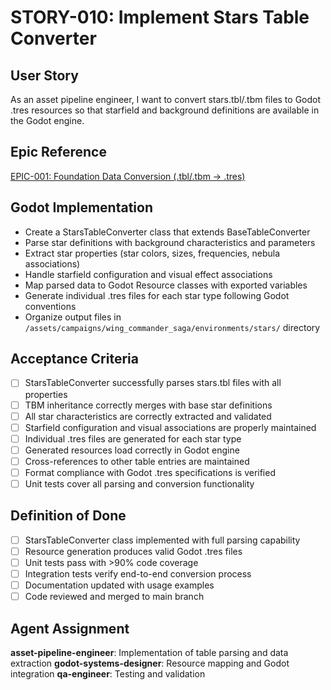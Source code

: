 # STORY-010: Implement Stars Table Converter

## User Story
As an asset pipeline engineer, I want to convert stars.tbl/.tbm files to Godot .tres resources so that starfield and background definitions are available in the Godot engine.

## Epic Reference
[EPIC-001: Foundation Data Conversion (.tbl/.tbm → .tres)](../epics/EPIC-001-foundation-data-conversion.md)

## Godot Implementation
- Create a StarsTableConverter class that extends BaseTableConverter
- Parse star definitions with background characteristics and parameters
- Extract star properties (star colors, sizes, frequencies, nebula associations)
- Handle starfield configuration and visual effect associations
- Map parsed data to Godot Resource classes with exported variables
- Generate individual .tres files for each star type following Godot conventions
- Organize output files in `/assets/campaigns/wing_commander_saga/environments/stars/` directory

## Acceptance Criteria
- [ ] StarsTableConverter successfully parses stars.tbl files with all properties
- [ ] TBM inheritance correctly merges with base star definitions
- [ ] All star characteristics are correctly extracted and validated
- [ ] Starfield configuration and visual associations are properly maintained
- [ ] Individual .tres files are generated for each star type
- [ ] Generated resources load correctly in Godot engine
- [ ] Cross-references to other table entries are maintained
- [ ] Format compliance with Godot .tres specifications is verified
- [ ] Unit tests cover all parsing and conversion functionality

## Definition of Done
- [ ] StarsTableConverter class implemented with full parsing capability
- [ ] Resource generation produces valid Godot .tres files
- [ ] Unit tests pass with >90% code coverage
- [ ] Integration tests verify end-to-end conversion process
- [ ] Documentation updated with usage examples
- [ ] Code reviewed and merged to main branch

## Agent Assignment
**asset-pipeline-engineer**: Implementation of table parsing and data extraction
**godot-systems-designer**: Resource mapping and Godot integration
**qa-engineer**: Testing and validation